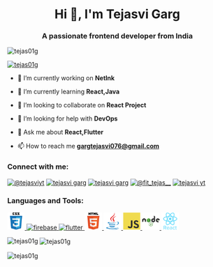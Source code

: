 <h1 align="center">Hi 👋, I'm Tejasvi Garg</h1>
<h3 align="center">A passionate frontend developer from India</h3>

<p align="left"> <img src="https://komarev.com/ghpvc/?username=tejas01g&label=Profile%20views&color=0e75b6&style=flat" alt="tejas01g" /> </p>

<p align="left"> <a href="https://github.com/ryo-ma/github-profile-trophy"><img src="https://github-profile-trophy.vercel.app/?username=tejas01g" alt="tejas01g" /></a> </p>

- 🔭 I’m currently working on **Netlnk**

- 🌱 I’m currently learning **React,Java**

- 👯 I’m looking to collaborate on **React Project**

- 🤝 I’m looking for help with **DevOps**

- 💬 Ask me about **React,Flutter**

- 📫 How to reach me **gargtejasvi076@gmail.com**

<h3 align="left">Connect with me:</h3>
<p align="left">
<a href="https://twitter.com/@tejasviyt" target="blank"><img align="center" src="https://raw.githubusercontent.com/rahuldkjain/github-profile-readme-generator/master/src/images/icons/Social/twitter.svg" alt="@tejasviyt" height="30" width="40" /></a>
<a href="https://linkedin.com/in/tejasvi garg" target="blank"><img align="center" src="https://raw.githubusercontent.com/rahuldkjain/github-profile-readme-generator/master/src/images/icons/Social/linked-in-alt.svg" alt="tejasvi garg" height="30" width="40" /></a>
<a href="https://fb.com/tejasvi garg" target="blank"><img align="center" src="https://raw.githubusercontent.com/rahuldkjain/github-profile-readme-generator/master/src/images/icons/Social/facebook.svg" alt="tejasvi garg" height="30" width="40" /></a>
<a href="https://instagram.com/@fit_tejas__" target="blank"><img align="center" src="https://raw.githubusercontent.com/rahuldkjain/github-profile-readme-generator/master/src/images/icons/Social/instagram.svg" alt="@fit_tejas__" height="30" width="40" /></a>
<a href="https://www.youtube.com/c/tejasvi yt" target="blank"><img align="center" src="https://raw.githubusercontent.com/rahuldkjain/github-profile-readme-generator/master/src/images/icons/Social/youtube.svg" alt="tejasvi yt" height="30" width="40" /></a>
</p>

<h3 align="left">Languages and Tools:</h3>
<p align="left"> <a href="https://www.w3schools.com/css/" target="_blank" rel="noreferrer"> <img src="https://raw.githubusercontent.com/devicons/devicon/master/icons/css3/css3-original-wordmark.svg" alt="css3" width="40" height="40"/> </a> <a href="https://firebase.google.com/" target="_blank" rel="noreferrer"> <img src="https://www.vectorlogo.zone/logos/firebase/firebase-icon.svg" alt="firebase" width="40" height="40"/> </a> <a href="https://flutter.dev" target="_blank" rel="noreferrer"> <img src="https://www.vectorlogo.zone/logos/flutterio/flutterio-icon.svg" alt="flutter" width="40" height="40"/> </a> <a href="https://www.w3.org/html/" target="_blank" rel="noreferrer"> <img src="https://raw.githubusercontent.com/devicons/devicon/master/icons/html5/html5-original-wordmark.svg" alt="html5" width="40" height="40"/> </a> <a href="https://www.java.com" target="_blank" rel="noreferrer"> <img src="https://raw.githubusercontent.com/devicons/devicon/master/icons/java/java-original.svg" alt="java" width="40" height="40"/> </a> <a href="https://developer.mozilla.org/en-US/docs/Web/JavaScript" target="_blank" rel="noreferrer"> <img src="https://raw.githubusercontent.com/devicons/devicon/master/icons/javascript/javascript-original.svg" alt="javascript" width="40" height="40"/> </a> <a href="https://nodejs.org" target="_blank" rel="noreferrer"> <img src="https://raw.githubusercontent.com/devicons/devicon/master/icons/nodejs/nodejs-original-wordmark.svg" alt="nodejs" width="40" height="40"/> </a> <a href="https://reactjs.org/" target="_blank" rel="noreferrer"> <img src="https://raw.githubusercontent.com/devicons/devicon/master/icons/react/react-original-wordmark.svg" alt="react" width="40" height="40"/> </a> </p>

<p><img align="left" src="https://github-readme-stats.vercel.app/api/top-langs?username=tejas01g&show_icons=true&locale=en&layout=compact" alt="tejas01g" /></p>

<p>&nbsp;<img align="center" src="https://github-readme-stats.vercel.app/api?username=tejas01g&show_icons=true&locale=en" alt="tejas01g" /></p>

<p><img align="center" src="https://github-readme-streak-stats.herokuapp.com/?user=tejas01g&" alt="tejas01g" /></p>
